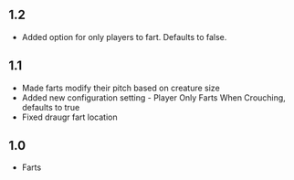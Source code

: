 ## 1.2
* Added option for only players to fart. Defaults to false.

## 1.1
* Made farts modify their pitch based on creature size
* Added new configuration setting - Player Only Farts When Crouching, defaults to true
* Fixed draugr fart location

## 1.0
* Farts
